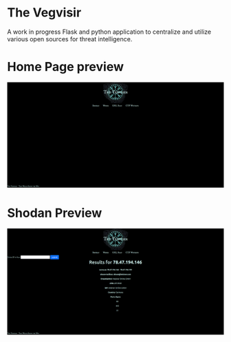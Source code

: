 # The Vegvisir
A work in progress Flask and python application to centralize and utilize various open sources for threat intelligence.

# Home Page preview
![Home Exaple](examples/Vegvisir-home.png)

# Shodan Preview
![Shodan Exaple](examples/shodan-example.png)
